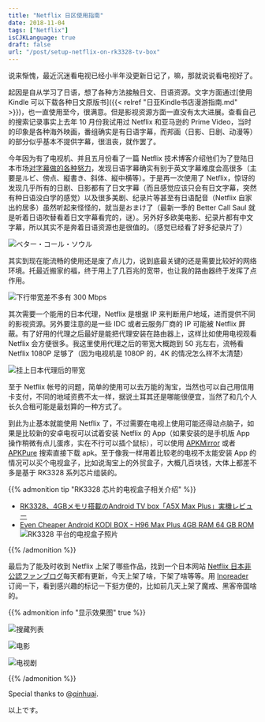 ```yaml
---
title: "Netflix 日区使用指南"
date: 2018-11-04
tags: ["Netflix"]
isCJKLanguage: true
draft: false
url: "/post/setup-netflix-on-rk3328-tv-box"
---
```


说来惭愧，最近沉迷看电视已经小半年没更新日记了，嘛，那就说说看电视好了。

<!--more-->

起因是自从学习了日语，想了各种方法接触日文、日语资源。文字方面通过[使用 Kindle 可以下载各种日文原版书]({{< relref "日亚Kindle书店漫游指南.md" >}})，也一直使用至今，很满意。但是影视资源方面一直没有太大进展。查看自己的搜索记录事实上去年 10 月份我试用过 Netflix 和亚马逊的 Prime Video，当时的印象是各种海外映画，番组确实是有日语字幕，而邦画（日影、日剧、动漫等）的部分似乎基本不提供字幕，很沮丧，就作罢了。

今年因为有了电视机、并且五月份看了一篇 Netflix 技术博客介绍他们为了登陆日本市场[对字幕做的各种努力](https://medium.com/netflix-techblog/netflixにおける日本語字幕の導入-b8c8c4fa299e)，发现日语字幕确实有别于英文字幕难度会高很多（主要是ルビ、傍点、縦書き、斜体、縦中横等）。于是再一次使用了 Netflix，惊讶的发现几乎所有的日剧、日影都有了日文字幕（而且感觉应该只会有日文字幕，突然有种日语没白学的感觉）以及很多美剧、纪录片等甚至有日语配音（Netflix 自家出的居多）虽然听起来怪怪的，就当是おまけ了（最新一季的 Better Call Saul 就是听着日语吹替看着日文字幕看完的，谜）。另外好多欧美电影、纪录片都有中文字幕，所以其实不是奔着日语资源也是很值的。（感觉已经看了好多纪录片了）

![ベター・コール・ソウル](better_call_saul.jpg)


其实到现在能流畅的使用还是废了点儿力，说到底最关键的还是需要比较好的网络环境。托最近搬家的福，终于用上了几百兆的宽带，也让我的路由器终于发挥了点作用。

![下行带宽差不多有 300 Mbps](speedtest.png)

其次需要一个能用的日本代理，Netflix 是根据 IP 来判断用户地域，进而提供不同的影视资源。另外要注意的是一些 IDC 或者云服务厂商的 IP 可能被 Netflix 屏蔽。有了好用的代理之后最好是能把代理安装在路由器上，这样比如使用电视观看 Netflix 会方便很多。我这里使用代理之后的带宽大概跑到 50 兆左右，流畅看 Netflix 1080P 足够了（因为电视机是 1080P 的，4K 的情况怎么样不太清楚）

![挂上日本代理后的带宽](fast_com.png)

至于 Netflix 帐号的问题，简单的使用可以去万能的淘宝，当然也可以自己用信用卡支付，不同的地域资费不太一样，据说土耳其还是哪能很便宜，当然了和几个人长久合租可能是最划算的一种方式了。

到此为止基本就能使用 Netflix 了，不过需要在电视上使用可能还得动点脑子，如果是比较新的安卓电视可以试着安装 Netflix 的 App（如果安装的是手机版 App 操作稍微有点儿蛋疼，实在不行可以插个鼠标），可以使用 [APKMirror](https://www.apkmirror.com/) 或者 [APKPure](https://apkpure.com/) 搜索直接下载 apk。至于像我一样用着比较老的电视不太能安装 App 的情况可以买个电视盒子，比如说淘宝上的外贸盒子，大概几百块钱，大体上都差不多是基于 RK3328 系列芯片组装的。

{{% admonition tip "RK3328 芯片的电视盒子相关介绍" %}}
- [RK3328、4GBメモリ搭載のAndroid TV box「A5X Max Plus」実機レビュー](https://obakasanyo.net/review-a5x-max-plus/)
- [Even Cheaper Android KODI BOX - H96 Max Plus 4GB RAM 64 GB ROM](https://www.youtube.com/watch?v=5s_o2HjPIRE)
![RK3328 平台的电视盒子照片](rk3328.jpg)

{{% /admonition %}}

最后为了能及时收到 Netflix 上架了哪些作品，找到一个日本网站 [Netflix 日本非公認ファンブログ](http://netflix-fan.jp/new-arrival/)每天都有更新，今天上架了啥，下架了啥等等。用 [Inoreader](https://www.inoreader.com/) 订阅一下，看到感兴趣的标记一下挺方便的，比如前几天上架了魔戒、黑客帝国啥的。

{{% admonition info "显示效果图" true %}}

![搜藏列表](netflix_wishlist.jpg)

![电影](netflix_movie.jpg)

![电视剧](netflix_tv.jpg)

{{% /admonition %}}

Special thanks to @[qinhuai](https://www.douban.com/people/qinhuai/).

以上です。